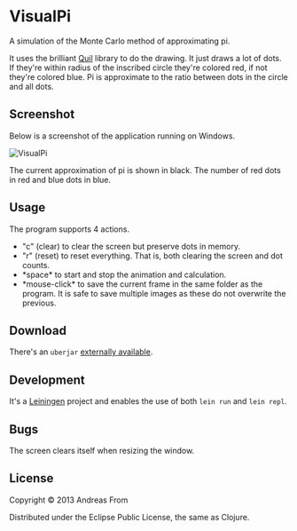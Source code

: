 # VisualPi
A simulation of the Monte Carlo method of approximating pi.

It uses the brilliant [Quil](https://github.com/quil/quil) library to do the
drawing.
It just draws a lot of dots.
If they're within radius of the
inscribed circle they're colored red, if not they're colored blue.
Pi is approximate to the ratio between dots in the circle and all dots.

## Screenshot
Below is a screenshot of the application running on Windows.

![VisualPi](https://raw.github.com/andreasfrom/visualpi/master/visualpi.png "VisualPi on Windows")

The current approximation of pi is shown in black.
The number of red dots in red and blue dots in blue.

## Usage
The program supports 4 actions.

* "c" (clear) to clear the screen but preserve dots in memory.
* "r" (reset) to reset everything. That is, both clearing the screen and dot counts.
* \*space\* to start and stop the animation and calculation.
* \*mouse-click\* to save the current frame in the same folder as the program.  It is safe to save multiple images as these do not overwrite the previous.

## Download
There's an `uberjar` [externally available](http://rtgkom.dk/~andreashf11/visualpi.jar).

## Development
It's a [Leiningen](https://github.com/technomancy/leiningen) project and enables the use of both `lein run` and `lein repl`.

## Bugs
The screen clears itself when resizing the window.

## License

Copyright © 2013 Andreas From

Distributed under the Eclipse Public License, the same as Clojure.
